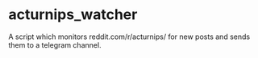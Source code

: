 # acturnips_watcher
A script which monitors reddit.com/r/acturnips/ for new posts and sends them to a telegram channel.
